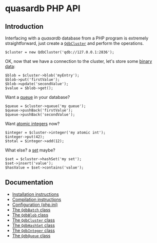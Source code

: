 # quasardb PHP API

## Introduction

Interfacing with a *quasardb* database from a PHP program is extremely straightforward, just create a [`QdbCluster`](doc/QdbCluster.md) and perform the operations.

    $cluster = new QdbCluster('qdb://127.0.0.1:2836');

OK, now that we have a connection to the cluster, let's store some [binary data](doc/QdbBlob.md):

    $blob = $cluster->blob('myEntry');
    $blob->put('firstValue');
    $blob->update('secondValue');
    $value = $blob->get();

Want a [queue](doc/QdbQueue.md) in your database?

    $queue = $cluster->queue('my queue');
    $queue->pushBack('firstValue');
    $queue->pushBack('secondValue');

Want [atomic integers](doc/QdbInteger.md) now?

    $integer = $cluster->integer('my atomic int');
    $integer->put(42);
    $total = $integer->add(12);

What else? a [set](doc/QdbHashSet.md) maybe?

    $set = $cluster->hashSet('my set');
    $set->insert('value');
    $hasValue = $set->contains('value');

## Documentation

* [Installation instructions](doc/Installing.md)
* [Compilation instructions](doc/Compiling.md)
* [Configuration (php.ini)](doc/Configuration.md)
* [The `QdbBatch` class](doc/QdbBatch.md)
* [The `QdbBlob` class](doc/QdbBlob.md)
* [The `QdbCluster` class](doc/QdbCluster.md)
* [The `QdbHashSet` class](doc/QdbHashSet.md)
* [The `QdbInteger` class](doc/QdbInteger.md)
* [The `QdbQueue` class](doc/QdbQueue.md)
